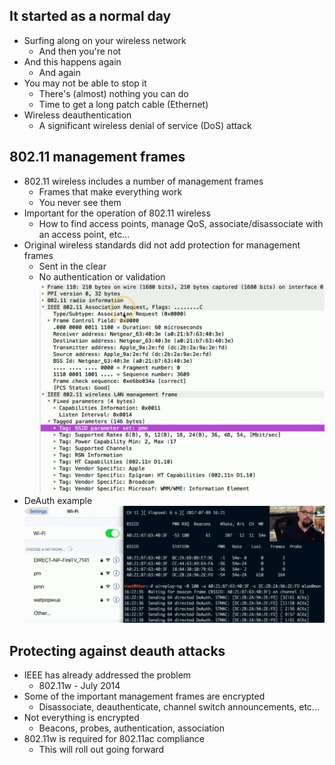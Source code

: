 ## It started as a normal day
- Surfing along on your wireless network
	- And then you're not
- And this happens again
	- And again
- You may not be able to stop it
	- There's (almost) nothing you can do
	- Time to get a long patch cable (Ethernet)
- Wireless deauthentication
	- A significant wireless denial of service (DoS) attack

## 802.11 management frames
- 802.11 wireless includes a number of management frames
	- Frames that make everything work
	- You never see them
- Important for the operation of 802.11 wireless
	- How to find access points, manage QoS, associate/disassociate with an access point, etc...
- Original wireless standards did not add protection for management frames
	- Sent in the clear
	- No authentication or validation
![](Images/Pasted%20image%2020231202173742.png)
- DeAuth example
![](Images/Pasted%20image%2020231202173944.png)

## Protecting against deauth attacks
- IEEE has already addressed the problem
	- 802.11w - July 2014
- Some of the important management frames are encrypted
	- Disassociate, deauthenticate, channel switch announcements, etc...
- Not everything is encrypted
	- Beacons, probes, authentication, association
- 802.11w is required for 802.11ac compliance
	- This will roll out going forward

